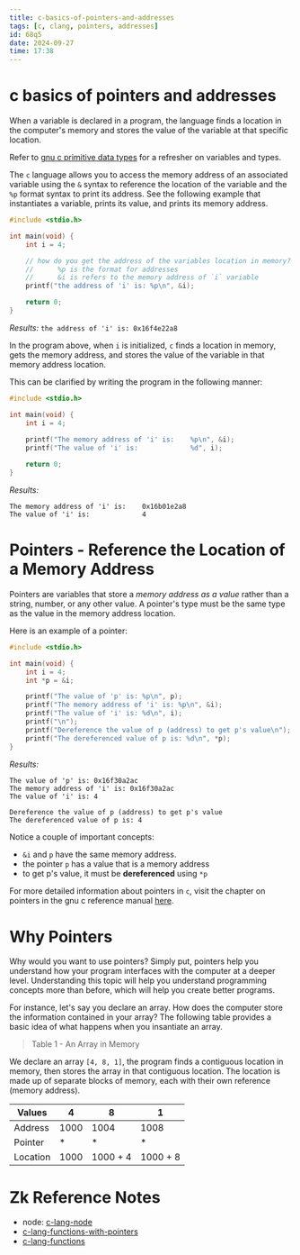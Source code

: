 ```yaml
---
title: c-basics-of-pointers-and-addresses
tags: [c, clang, pointers, addresses] 
id: 68q5
date: 2024-09-27
time: 17:38
---
```


# c basics of pointers and addresses

When a variable is declared in a program, the language finds a location in the
computer's memory and stores the value of the variable at that specific location.

Refer to [gnu c primitive data types](89t5%20gnu-c-primitive-data-types.md) for a refresher on variables and types.

The `c` language allows you to access the memory address of an associated variable
using the `&` syntax to reference the location of the variable and the `%p` format
syntax to print its address. See the following example that instantiates a variable, 
prints its value, and prints its memory address.

```c
#include <stdio.h>

int main(void) {
    int i = 4;

    // how do you get the address of the variables location in memory?
    //      %p is the format for addresses
    //      &i is refers to the memory address of `i` variable
    printf("the address of 'i' is: %p\n", &i);

    return 0;
}
```

*Results:* `the address of 'i' is: 0x16f4e22a8`

In the program above, when `i` is initialized, `c` finds a location in memory,
gets the memory address, and stores the value of the variable in that memory 
address location.

This can be clarified by writing the program in the following manner:

```c
#include <stdio.h>

int main(void) {
    int i = 4;
    
    printf("The memory address of 'i' is:    %p\n", &i);
    printf("The value of 'i' is:             %d", i);

    return 0;
}
```

*Results:*
```
The memory address of 'i' is:    0x16b01e2a8
The value of 'i' is:             4
```

# Pointers - Reference the Location of a Memory Address

Pointers are variables that store a *memory address as a value* rather than
a string, number, or any other value. A pointer's type must be the same type
as the value in the memory address location. 

Here is an example of a pointer:

```c
#include <stdio.h> 

int main(void) {
    int i = 4;
    int *p = &i;

    printf("The value of 'p' is: %p\n", p);
    printf("The memory address of 'i' is: %p\n", &i);
    printf("The value of 'i' is: %d\n", i);
    printf("\n");
    printf("Dereference the value of p (address) to get p's value\n");
    printf("The dereferenced value of p is: %d\n", *p);
}
```

*Results:*
```
The value of 'p' is: 0x16f30a2ac
The memory address of 'i' is: 0x16f30a2ac
The value of 'i' is: 4

Dereference the value of p (address) to get p's value
The dereferenced value of p is: 4
```

Notice a couple of important concepts:

- `&i` and `p` have the same memory address.
- the pointer `p` has a value that is a memory address
- to get p's value, it must be **dereferenced** using `*p` 

For more detailed information about pointers in `c`, visit the chapter on pointers
in the gnu c reference manual [here](https://www.gnu.org/software/gnu-c-manual/gnu-c-manual.html#Pointers).

# Why Pointers

Why would you want to use pointers? Simply put, pointers help you understand how
your program interfaces with the computer at a deeper level. Understanding this
topic will help you understand programming concepts more than before, which will
help you create better programs. 

For instance, let's say you declare an array. How does the computer store the 
information contained in your array? The following table provides a basic idea 
of what happens when you insantiate an array. 

> Table 1 - An Array in Memory

We declare an array `[4, 8, 1]`, the program finds a contiguous location in 
memory, then stores the array in that contiguous location. The location is made
up of separate blocks of memory, each with their own reference (memory address).

| Values | 4 | 8 | 1 |
| --------------- | --------------- | --------------- | --------------- |
| Address | 1000 | 1004 | 1008 |
| Pointer| * | * | * |
| Location| 1000 | 1000 + 4 | 1000 + 8 |

# Zk Reference Notes

- node: [c-lang-node](3xe5-c-lang-node.md)
- [c-lang-functions-with-pointers](v1w5-c-lang-functions-with-pointers.md)
- [c-lang-functions](0iuz-c-lang-functions.md)


